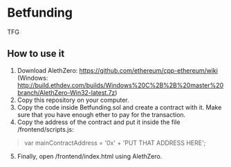 # Betfunding
TFG

## How to use it
1. Download AlethZero: https://github.com/ethereum/cpp-ethereum/wiki (Windows: http://build.ethdev.com/builds/Windows%20C%2B%2B%20master%20branch/AlethZero-Win32-latest.7z)
2. Copy this repository on your computer.
3. Copy the code inside Betfunding.sol and create a contract with it. Make sure that you have enough ether to pay for the transaction.
4. Copy the address of the contract and put it inside the file /frontend/scripts.js:  
 > var mainContractAddress = '0x' + 'PUT THAT ADDRESS HERE';
5. Finally, open /frontend/index.html using AlethZero.
